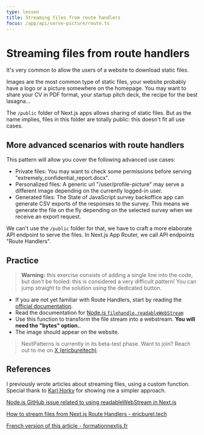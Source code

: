 ```yaml
---
type: lesson
title: Streaming files from route handlers
focus: /app/api/serve-picture/route.ts
---
```


# Streaming files from route handlers


It's very common to allow the users of a website to download static files.

Images are the most common type of static files, your website probably have a logo or a picture somewhere on the homepage.
You may want to share your CV in PDF format, your startup pitch deck, the recipe for the best lasagna...

The `/public` folder of Next.js apps allows sharing of static files. 
But as the name implies, files in this folder are totally public: this doesn't fit all use cases.

## More advanced scenarios with route handlers

This pattern will allow you cover the following advanced use cases:

- Private files: You may want to check some permissions before serving "extremely_confidential_report.docx".
- Personalized files: A generic url "/user/profile-picture" may serve a different image depending on the currently logged-in user.
- Generated files: The State of JavaScript survey backoffice app can generate CSV exports of the responses to the survey. This means we generate the file on the fly depending on the selected survey when we receive an export request.

We can't use the `/public` folder for that, we have to craft a more elaborate API endpoint to serve the files.
In Next.js App Router, we call API endpoints "Route Handlers".

## Practice 

> **Warning:** this exercise consists of adding a single line into the code, but don't be fooled: this is considered a very difficult pattern!
> You can jump straight to the solution using the dedicated button.

- If you are not yet familiar with Route Handlers, start by reading the [official documentation](https://nextjs.org/docs/app/building-your-application/routing/route-handlers).
- Read the documentation for [Node.js `filehandle.readableWebStream`](https://nodejs.org/docs/v20.16.0/api/fs.html#filehandlereadablewebstreamoptions)
- Use this function to transform the file stream into a webstream. **You will need the "bytes" option.**.
- The image should appear on the website.

> NextPatterns is currently in its beta-test phase.
> Want to join? Reach out to me on [X (ericbureltech)](https://x.com/ericbureltech).

## References

I previously wrote articles about streaming files,
using a custom function. Special thank to [Karl Horky](https://github.com/karlhorky) for showing me a simpler approach.

[Node.js GitHub issue related to using readableWebStream in Next.js](https://github.com/nodejs/node/issues/54041)

[How to stream files from Next.js Route Handlers - ericburel.tech](https://www.ericburel.tech/blog/nextjs-stream-files)

[French version of this article - formationnextjs.fr](https://www.formationnextjs.fr/ressources/route-handlers-et-fichiers)
